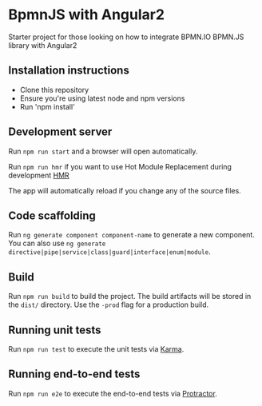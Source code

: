 # BpmnJS with Angular2

Starter project for those looking on how to integrate BPMN.IO BPMN.JS library with Angular2

## Installation instructions
* Clone this repository
* Ensure you're using latest node and npm versions
* Run 'npm install'

## Development server

Run `npm run start` and a browser will open automatically.

Run `npm run hmr` if you want to use Hot Module Replacement during development [HMR](https://webpack.js.org/concepts/hot-module-replacement/)

The app will automatically reload if you change any of the source files.

## Code scaffolding

Run `ng generate component component-name` to generate a new component. You can also use `ng generate directive|pipe|service|class|guard|interface|enum|module`.

## Build

Run `npm run build` to build the project. The build artifacts will be stored in the `dist/` directory. Use the `-prod` flag for a production build.

## Running unit tests

Run `npm run test` to execute the unit tests via [Karma](https://karma-runner.github.io).

## Running end-to-end tests

Run `npm run e2e` to execute the end-to-end tests via [Protractor](http://www.protractortest.org/).

